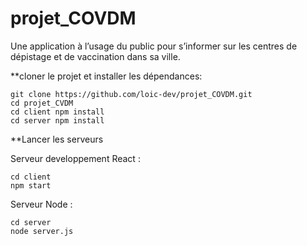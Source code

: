 # projet_COVDM
Une application à l’usage du public pour s’informer sur les centres de dépistage et de vaccination dans sa ville.


**cloner le projet et installer les dépendances:

```
git clone https://github.com/loic-dev/projet_COVDM.git
cd projet_CVDM
cd client npm install 
cd server npm install
```
**Lancer les serveurs

Serveur developpement React :  
``` 
cd client
npm start
```
Serveur Node : 
``` 
cd server
node server.js 
```






